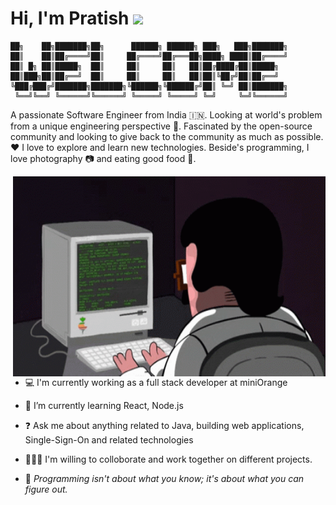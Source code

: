 # Hi, I'm Pratish  <img src="https://media.giphy.com/media/ujrj9aoOdNvXO/giphy.gif" width="40px">

    ██╗    ██╗███████╗██╗      ██████╗ ██████╗ ███╗   ███╗███████╗            
    ██║    ██║██╔════╝██║     ██╔════╝██╔═══██╗████╗ ████║██╔════╝
    ██║ █╗ ██║█████╗  ██║     ██║     ██║   ██║██╔████╔██║█████╗  
    ██║███╗██║██╔══╝  ██║     ██║     ██║   ██║██║╚██╔╝██║██╔══╝  
    ╚███╔███╔╝███████╗███████╗╚██████╗╚██████╔╝██║ ╚═╝ ██║███████╗     
     ╚══╝╚══╝ ╚══════╝╚══════╝ ╚═════╝ ╚═════╝ ╚═╝     ╚═╝╚══════╝          

A passionate Software Engineer from India 🇮🇳. Looking at world's problem from a unique engineering perspective 🔭. Fascinated by the open-source  community and looking to give back to the community as much as possible. ❤️ I love to explore and learn new technologies. Beside's programming, I love photography 📷 and eating good food 🥘.

<img align="right" alt="GIF" src="https://github.com/frittlechasm/frittlechasm/blob/main/coding.gif" width="500" height="320" />


- 💻 I'm currently working as a full stack developer at miniOrange

- 🌱 I’m currently learning React, Node.js

- ❓ Ask me about anything related to Java, building web applications, Single-Sign-On and related technologies

- 🧑‍🤝‍🧑 I'm willing to colloborate and work together on different projects.

- 💬 _Programming isn't about what you know; it's about what you can figure out._
